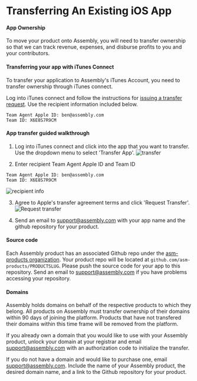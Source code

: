 # Transferring An Existing iOS App
#### App Ownership
To move your product onto Assembly, you will need to transfer ownership so that we can track revenue, expenses, and disburse profits to you and your contributors.

#### Transferring your app with iTunes Connect
To transfer your application to Assembly's iTunes Account, you need to transfer ownership through iTunes connect.

Log into iTunes connect and follow the instructions for [issuing a transfer request](https://developer.apple.com/library/ios/documentation/LanguagesUtilities/Conceptual/iTunesConnect_Guide/Chapters/TransferringAndDeletingApps.html#//apple_ref/doc/uid/TP40011225-CH31-SW1). Use the recipient information included below.
```
Team Agent Apple ID: ben@assembly.com
Team ID: X6E8S7R9CM
```

#### App transfer guided walkthrough

1. Log into iTunes connect and click into the app that you want to transfer. Use the dropdown menu to select 'Transfer App'.
![transfer](https://developer.apple.com/library/ios/documentation/LanguagesUtilities/Conceptual/iTunesConnect_Guide/Art/MoreMenu_2_2x.png)

2. Enter recipient Team Agent Apple ID and Team ID
```
Team Agent Apple ID: ben@assembly.com
Team ID: X6E8S7R9CM
```
![recipient info](https://developer.apple.com/library/ios/documentation/LanguagesUtilities/Conceptual/iTunesConnect_Guide/Art/at_recipient_info_2x.png)

3. Agree to Apple's transfer agreement terms and click 'Request Transfer'.
![Request transfer](https://developer.apple.com/library/ios/documentation/LanguagesUtilities/Conceptual/iTunesConnect_Guide/Art/at_confirm_transfer_2x.png)

4. Send an email to support@assembly.com with your app name and the github repository for your product.

#### Source code
Each Assembly product has an associated Github repo under the [asm-products organization](https://github.com/asm-products/). Your product repo will be located at `github.com/asm-products/PRODUCTSLUG`. Please push the source code for your app to this repository. Send an email to support@assembly.com if you have problems accessing your repository.


#### Domains
Assembly holds domains on behalf of the respective products to which they belong. All products on Assembly must transfer ownership of their domains within 90 days of joining the platform. Products that have not transfered their domains within this time frame will be removed from the platform.

If you already own a domain that you would like to use with your Assembly product, unlock your domain at your registrar and email support@assembly.com with an authorization code to initialize the transfer.

If you do not have a domain and would like to purchase one, email support@assembly.com. Include the name of your Assembly product, the desired domain name, and a link to the Github repository for your product.
